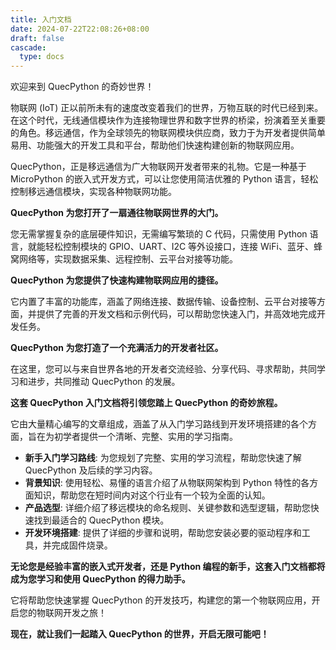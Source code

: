 ```yaml
---
title: 入门文档
date: 2024-07-22T22:08:26+08:00
draft: false
cascade:
  type: docs
---
```


欢迎来到 QuecPython 的奇妙世界！

物联网 (IoT) 正以前所未有的速度改变着我们的世界，万物互联的时代已经到来。在这个时代，无线通信模块作为连接物理世界和数字世界的桥梁，扮演着至关重要的角色。移远通信，作为全球领先的物联网模块供应商，致力于为开发者提供简单易用、功能强大的开发工具和平台，帮助他们快速构建创新的物联网应用。

QuecPython，正是移远通信为广大物联网开发者带来的礼物。它是一种基于 MicroPython 的嵌入式开发方式，可以让您使用简洁优雅的 Python 语言，轻松控制移远通信模块，实现各种物联网功能。

**QuecPython 为您打开了一扇通往物联网世界的大门。**

您无需掌握复杂的底层硬件知识，无需编写繁琐的 C 代码，只需使用 Python 语言，就能轻松控制模块的 GPIO、UART、I2C 等外设接口，连接 WiFi、蓝牙、蜂窝网络等，实现数据采集、远程控制、云平台对接等功能。

**QuecPython 为您提供了快速构建物联网应用的捷径。**

它内置了丰富的功能库，涵盖了网络连接、数据传输、设备控制、云平台对接等方面，并提供了完善的开发文档和示例代码，可以帮助您快速入门，并高效地完成开发任务。

**QuecPython 为您打造了一个充满活力的开发者社区。**

在这里，您可以与来自世界各地的开发者交流经验、分享代码、寻求帮助，共同学习和进步，共同推动 QuecPython 的发展。

**这套 QuecPython 入门文档将引领您踏上 QuecPython 的奇妙旅程。**

它由大量精心编写的文章组成，涵盖了从入门学习路线到开发环境搭建的各个方面，旨在为初学者提供一个清晰、完整、实用的学习指南。

- **新手入门学习路线**: 为您规划了完整、实用的学习流程，帮助您快速了解 QuecPython 及后续的学习内容。
- **背景知识**: 使用轻松、易懂的语言介绍了从物联网架构到 Python 特性的各方面知识，帮助您在短时间内对这个行业有一个较为全面的认知。
- **产品选型**: 详细介绍了移远模块的命名规则、关键参数和选型逻辑，帮助您快速找到最适合的 QuecPython 模块。
- **开发环境搭建**: 提供了详细的步骤和说明，帮助您安装必要的驱动程序和工具，并完成固件烧录。

**无论您是经验丰富的嵌入式开发者，还是 Python 编程的新手，这套入门文档都将成为您学习和使用 QuecPython 的得力助手。**

它将帮助您快速掌握 QuecPython 的开发技巧，构建您的第一个物联网应用，开启您的物联网开发之旅！

**现在，就让我们一起踏入 QuecPython 的世界，开启无限可能吧！**
